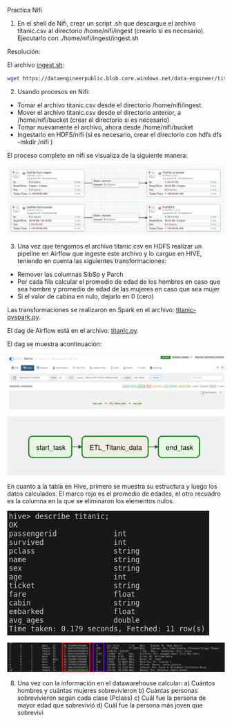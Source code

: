 Practica Nifi

1. En el shell de Nifi, crear un script .sh que descargue el archivo titanic.csv al directorio /home/nifi/ingest (crearlo si es necesario). Ejecutarlo con ./home/nifi/ingest/ingest.sh

Resolución: 

El archivo [ingest.sh](src\ingest.sh):

```bash
wget https://dataengineerpublic.blob.core.windows.net/data-engineer/titanic.csv
```

2. Usando procesos en Nifi:
* Tomar el archivo titanic.csv desde el directorio /home/nifi/ingest.
* Mover el archivo titanic.csv desde el directorio anterior, a /home/nifi/bucket (crear el
directorio si es necesario)
* Tomar nuevamente el archivo, ahora desde /home/nifi/bucket
* Ingestarlo en HDFS/nifi (si es necesario, crear el directorio con hdfs dfs -mkdir /nifi )

El proceso completo en nifi se visualiza de la siguiente manera:

![nifi](img\nifi.png)

3. Una vez que tengamos el archivo titanic.csv en HDFS realizar un pipeline en Airflow que
ingeste este archivo y lo cargue en HIVE, teniendo en cuenta las siguientes
transformaciones:
* Remover las columnas SibSp y Parch
* Por cada fila calcular el promedio de edad de los hombres en caso que sea
hombre y promedio de edad de las mujeres en caso que sea mujer
* Si el valor de cabina en nulo, dejarlo en 0 (cero)

Las transformaciones se realizaron en Spark en el archivo: [titanic-pyspark.py](src\titanic-pyspark.py).

El dag de Airflow está en el archivo: [titanic.py](src\titanic.py).

El dag se muestra acontinuación: 

![airflow](img\airflow.png)

![dag](img\dag.png)

En cuanto a la tabla en Hive, primero se muestra su estructura y luego los datos calculados. El marco rojo es el promedio de edades, el otro recuadro es la columna en la que se eliminaron los elementos nulos. 

![table](img\titanic-table.png)

![table.png](img\table.png)

8) Una vez con la información en el datawarehouse calcular:
a) Cuántos hombres y cuántas mujeres sobrevivieron
b) Cuántas personas sobrevivieron según cada clase (Pclass)
c) Cuál fue la persona de mayor edad que sobrevivió
d) Cuál fue la persona más joven que sobrevivi